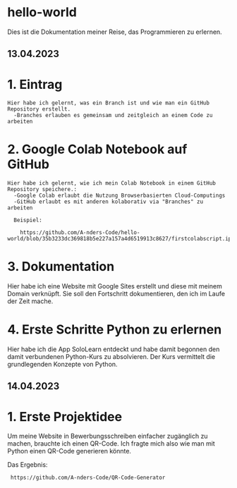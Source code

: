 # hello-world
Dies ist die Dokumentation meiner Reise, das Programmieren zu erlernen.

## 13.04.2023

  # 1. Eintrag
    Hier habe ich gelernt, was ein Branch ist und wie man ein GitHub Repository erstellt.
      -Branches erlauben es gemeinsam und zeitgleich an einem Code zu arbeiten
  
  # 2. Google Colab Notebook auf GitHub
    Hier habe ich gelernt, wie ich mein Colab Notebook in einem GitHub Repository speichere.:
      -Google Colab erlaubt die Nutzung Browserbasierten Cloud-Computings
      -GitHub erlaubt es mit anderen kolaborativ via "Branches" zu arbeiten
    
      Beispiel:
    
        https://github.com/A-nders-Code/hello-world/blob/35b3233dc369818b5e227a157a4d6519913c8627/firstcolabscript.ipynb

# 3. Dokumentation
  Hier habe ich eine Website mit Google Sites erstellt und diese mit meinem Domain verknüpft.
  Sie soll den Fortschritt dokumentieren, den ich im Laufe der Zeit mache.
  
# 4. Erste Schritte Python zu erlernen
  Hier habe ich die App SoloLearn entdeckt und habe damit begonnen den damit verbundenen Python-Kurs zu absolvieren.
  Der Kurs vermittelt die grundlegenden Konzepte von Python.
  
## 14.04.2023

# 1. Erste Projektidee
  Um meine Website in Bewerbungsschreiben einfacher zugänglich zu machen, brauchte ich einen QR-Code.
  Ich fragte mich also wie man mit Python einen QR-Code generieren könnte.
   
   Das Ergebnis:
     
     https://github.com/A-nders-Code/QR-Code-Generator

